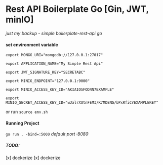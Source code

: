 # Rest API Boilerplate Go [Gin, JWT, minIO]
_just my backup - simple boilerplate-rest-api go_

####  set environment variable

`export MONGO_URI="mongodb://127.0.0.1:27017"`

`export APPLICATION_NAME="My Simple Rest Api"`

`export JWT_SIGNATURE_KEY="SECRETABC"`

`export MINIO_ENDPOINT="127.0.0.1:9000"`

`export MINIO_ACCESS_KEY_ID="AKIAIOSFODNN7EXAMPLE"`

`export MINIO_SECRET_ACCESS_KEY_ID="wJalrXUtnFEMI/K7MDENG/bPxRfiCYEXAMPLEKEY"`

or run
`source env.sh`

#### Running Project
`go run . -bind=:5000`
_default port :8080_

##### TODO:
[x] dockerize
[x] dockerize